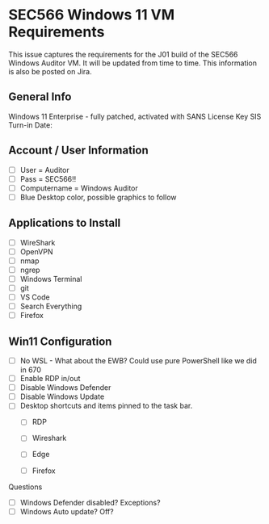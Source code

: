 # SEC566 Windows 11 VM Requirements

This issue captures the requirements for the J01 build of the SEC566 Windows Auditor VM.  It will be updated from time to time.  This information is also be posted on Jira.  

## General Info
Windows 11 Enterprise - fully patched, activated with SANS License Key
SIS Turn-in Date: 

## Account / User Information
- [ ] User = Auditor
- [ ] Pass = SEC566!! 
- [ ] Computername = Windows Auditor
- [ ] Blue Desktop color, possible graphics to follow

## Applications to Install
- [ ] WireShark
- [ ] OpenVPN
- [ ] nmap
- [ ] ngrep
- [ ] Windows Terminal
- [ ] git
- [ ] VS Code
- [ ] Search Everything
- [ ] Firefox

## Win11 Configuration
- [ ] No WSL - What about the EWB?  Could use pure PowerShell like we did in 670
- [ ] Enable RDP in/out
- [ ] Disable Windows Defender
- [ ] Disable Windows Update
- [ ] Desktop shortcuts and items pinned to the task bar.
  - [ ] RDP
  - [ ] Wireshark
  - [ ] Edge
  - [ ] Firefox



Questions
- [ ] Windows Defender disabled? Exceptions?
- [ ] Windows Auto update?  Off?